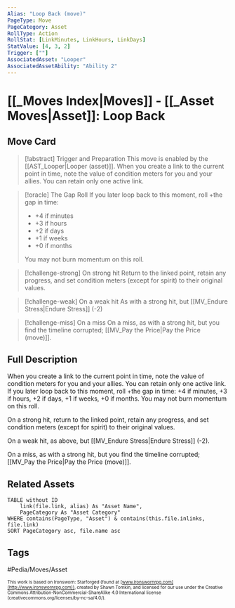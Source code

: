 ```yaml
---
Alias: "Loop Back (move)"
PageType: Move
PageCategory: Asset
RollType: Action
RollStat: [LinkMinutes, LinkHours, LinkDays]
StatValue: [4, 3, 2]
Trigger: [""]
AssociatedAsset: "Looper"
AssociatedAssetAbility: "Ability 2"
---
```

# [[_Moves Index|Moves]] - [[_Asset Moves|Asset]]: Loop Back

## Move Card
>[!abstract]  Trigger and Preparation
> This move is enabled by the [[AST_Looper|Looper (asset)]]. 
> When you create a link to the current point in time, note the value of condition meters for you and your allies. You can retain only one active link.

> [!oracle] The Gap Roll
>  If you later loop back to this moment, roll +the gap in time: 
> 	 - +4 if minutes
> 	 - +3 if hours
> 	 - +2 if days
> 	 - +1 if weeks
> 	 - +0 if months
>  
>  You may not burn momentum on this roll.

> [!challenge-strong] On strong hit
> Return to the linked point, retain any progress, and set condition meters (except for spirit) to their original values.

> [!challenge-weak] On a weak hit
> As with a strong hit, but [[MV_Endure Stress|Endure Stress]] (-2)

> [!challenge-miss] On a miss
>  On a miss, as with a strong hit, but you find the timeline corrupted; [[MV_Pay the Price|Pay the Price (move)]].

## Full Description
When you create a link to the current point in time, note the value of condition meters for you and your allies. You can retain only one active link. If you later loop back to this moment, roll +the gap in time: +4 if minutes, +3 if hours, +2 if days, +1 if weeks, +0 if months. You may not burn momentum on this roll. 

On a strong hit, return to the linked point, retain any progress, and set condition meters (except for spirit) to their original values. 

On a weak hit, as above, but [[MV_Endure Stress|Endure Stress]] (-2). 

On a miss, as with a strong hit, but you find the timeline corrupted; [[MV_Pay the Price|Pay the Price (move)]].

## Related Assets
```dataview
TABLE without ID
	link(file.link, alias) As "Asset Name",
	PageCategory As "Asset Category"
WHERE contains(PageType, "Asset") & contains(this.file.inlinks, file.link)
SORT PageCategory asc, file.name asc
```

## Tags
#Pedia/Moves/Asset 

<font size=-2>This work is based on Ironsworn: Starforged (found at [www.ironswornrpg.com](http://www.ironswornrpg.com)), created by Shawn Tomkin, and licensed for our use under the Creative Commons Attribution-NonCommercial-ShareAlike 4.0 International license  (creativecommons.org/licenses/by-nc-sa/4.0/).</font>